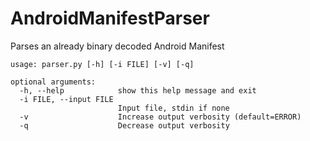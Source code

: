 # AndroidManifestParser
Parses an already binary decoded Android Manifest


```
usage: parser.py [-h] [-i FILE] [-v] [-q]

optional arguments:
  -h, --help            show this help message and exit
  -i FILE, --input FILE
                        Input file, stdin if none
  -v                    Increase output verbosity (default=ERROR)
  -q                    Decrease output verbosity
```
